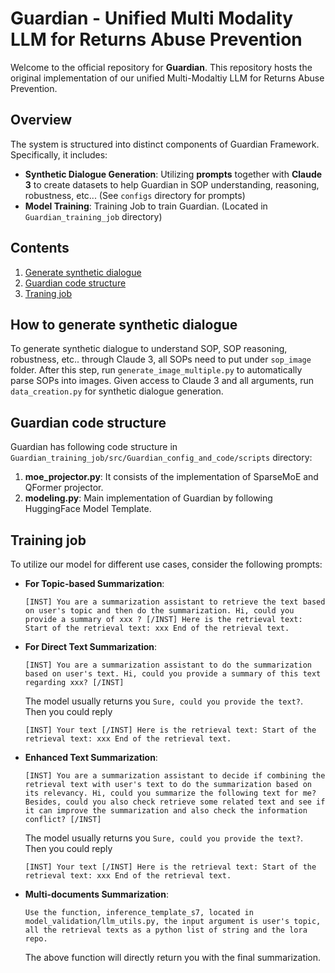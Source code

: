 # Guardian - Unified Multi Modality LLM for Returns Abuse Prevention

Welcome to the official repository for **Guardian**. This repository hosts the original implementation of our unified Multi-Modaltiy LLM for Returns Abuse Prevention.

## Overview

The system is structured into distinct components of Guardian Framework. Specifically, it includes:

- **Synthetic Dialogue Generation**: Utilizing **prompts** together with **Claude 3** to create datasets to help Guardian in SOP understanding, reasoning, robustness, etc... (See `configs` directory for prompts)
- **Model Training**: Training Job to train Guardian. (Located in `Guardian_training_job` directory)


## Contents

1. [Generate synthetic dialogue](#Generate-synthetic-dialogue)
2. [Guardian code structure](#Guardian-code-structure)
3. [Traning job](#training-job)

## How to generate synthetic dialogue

To generate synthetic dialogue to understand SOP, SOP reasoning, robustness, etc.. through Claude 3, all SOPs need to put under `sop_image` folder. After this step, run `generate_image_multiple.py` to automatically parse SOPs into images. Given access to Claude 3 and all arguments, run `data_creation.py` for synthetic dialogue generation.

## Guardian code structure

Guardian has following code structure in `Guardian_training_job/src/Guardian_config_and_code/scripts` directory:
1. **moe_projector.py**: It consists of the implementation of SparseMoE and QFormer projector.
2. **modeling.py**: Main implementation of Guardian by following HuggingFace Model Template. 

## Training job

To utilize our model for different use cases, consider the following prompts:

- **For Topic-based Summarization**:
  ```
  [INST] You are a summarization assistant to retrieve the text based on user's topic and then do the summarization. Hi, could you provide a summary of xxx ? [/INST] Here is the retrieval text: Start of the retrieval text: xxx End of the retrieval text.
  ```
- **For Direct Text Summarization**:
  ```
  [INST] You are a summarization assistant to do the summarization based on user's text. Hi, could you provide a summary of this text regarding xxx? [/INST] 
  ```
  The model usually returns you `Sure, could you provide the text?`. Then you could reply
  ```
  [INST] Your text [/INST] Here is the retrieval text: Start of the retrieval text: xxx End of the retrieval text. 
  ```
- **Enhanced Text Summarization**:
  ```
  [INST] You are a summarization assistant to decide if combining the retrieval text with user's text to do the summarization based on its relevancy. Hi, could you summarize the following text for me?
  Besides, could you also check retrieve some related text and see if it can improve the summarization and also check the information conflict? [/INST]
  ```
  The model usually returns you `Sure, could you provide the text?`. Then you could reply
  ```
  [INST] Your text [/INST] Here is the retrieval text: Start of the retrieval text: xxx End of the retrieval text.
- **Multi-documents Summarization**:
  ```
  Use the function, inference_template_s7, located in model_validation/llm_utils.py, the input argument is user's topic, all the retrieval texts as a python list of string and the lora repo.
  ```
  The above function will directly return you with the final summarization.
